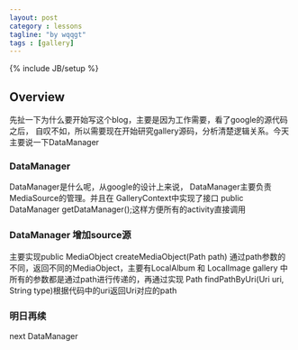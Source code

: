 ```yaml
---
layout: post
category : lessons
tagline: "by wqqgt"
tags : [gallery]
---
```

{% include JB/setup %}

## Overview
先扯一下为什么要开始写这个blog，主要是因为工作需要，看了google的源代码之后，
自叹不如，所以需要现在开始研究gallery源码，分析清楚逻辑关系。今天主要说一下DataManager


### DataManager
DataManager是什么呢，从google的设计上来说， DataManager主要负责MediaSource的管理。并且在
GalleryContext中实现了接口 public DataManager getDataManager();这样方便所有的activity直接调用

### DataManager 增加source源
主要实现public MediaObject createMediaObject(Path path)
通过path参数的不同，返回不同的MediaObject，主要有LocalAlbum 和 LocalImage
gallery 中所有的参数都是通过path进行传递的，再通过实现
Path findPathByUri(Uri uri, String type)根据代码中的uri返回Uri对应的path

### 明日再续

next DataManager